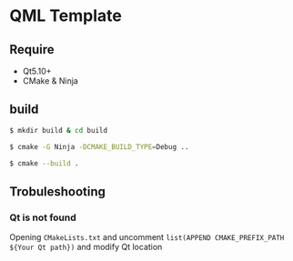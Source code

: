 # QML Template

## Require

- Qt5.10+
- CMake & Ninja

## build

```bash
$ mkdir build & cd build

$ cmake -G Ninja -DCMAKE_BUILD_TYPE=Debug ..

$ cmake --build .
```

## Trobuleshooting

### Qt is not found

Opening ```CMakeLists.txt``` and uncomment ```list(APPEND CMAKE_PREFIX_PATH ${Your Qt path})``` and modify Qt location
